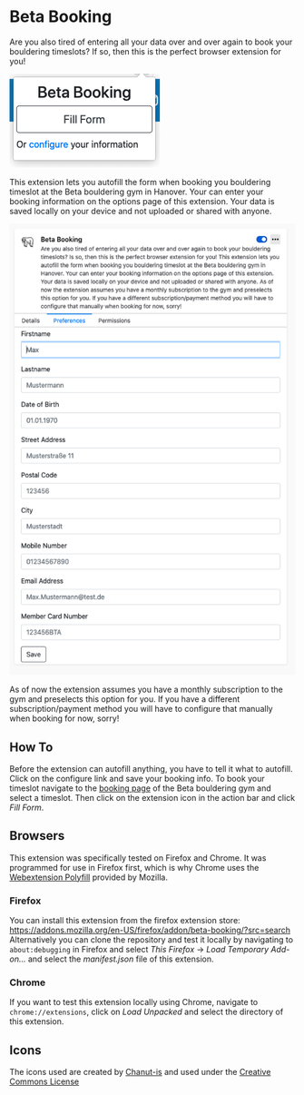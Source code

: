 # Beta Booking

Are you also tired of entering all your data over and over again to book your bouldering timeslots?
If so, then this is the perfect browser extension for you!  

![Beta-Booking Popup Image](readme_images/beta-booking-popup.png?raw=true)

This extension lets you autofill the form when booking you bouldering timeslot at the Beta bouldering gym in Hanover.
Your can enter your booking information on the options page of this extension. Your data is saved locally on your
device and not uploaded or shared with anyone.

![Beta-Booking Options Image](readme_images/beta-booking-options.png?raw=true)

As of now the extension assumes you have a monthly subscription to the gym and preselects this option for you. If you
have a different subscription/payment method you will have to configure that manually when booking for now, sorry!

## How To
Before the extension can autofill anything, you have to tell it what to autofill. Click on the configure link and
save your booking info.
To book your timeslot navigate to the [booking page](https://boulderhalle-beta.de/corona) of the Beta bouldering gym
and select a timeslot. Then click on the extension icon in the action bar and click *Fill Form*.

## Browsers
This extension was specifically tested on Firefox and Chrome.
It was programmed for use in Firefox first, which is why Chrome uses the [Webextension Polyfill](https://github.com/mozilla/webextension-polyfill)
provided by Mozilla.

### Firefox
You can install this extension from the firefox extension store: https://addons.mozilla.org/en-US/firefox/addon/beta-booking/?src=search  
Alternatively you can clone the repository and test it locally by navigating to `about:debugging` in Firefox and select
*This Firefox* -> *Load Temporary Add-on...* and select the *manifest.json* file of this extension.

### Chrome
If you want to test this extension locally using Chrome, navigate to `chrome://extensions`, click on *Load Unpacked*
and select the directory of this extension. 

## Icons
The icons used are created by [Chanut-is](https://www.iconfinder.com/Chanut-is) and used under the [Creative Commons License](https://creativecommons.org/licenses/by/3.0/)
